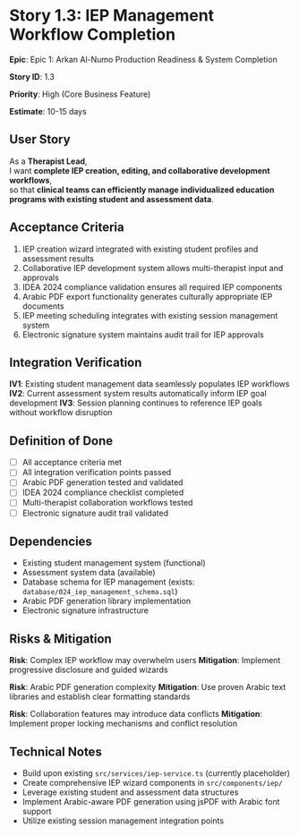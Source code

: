 # Story 1.3: IEP Management Workflow Completion

**Epic**: Epic 1: Arkan Al-Numo Production Readiness & System Completion

**Story ID**: 1.3

**Priority**: High (Core Business Feature)

**Estimate**: 10-15 days

## User Story

As a **Therapist Lead**,  
I want **complete IEP creation, editing, and collaborative development workflows**,  
so that **clinical teams can efficiently manage individualized education programs with existing student and assessment data**.

## Acceptance Criteria

1. IEP creation wizard integrated with existing student profiles and assessment results
2. Collaborative IEP development system allows multi-therapist input and approvals
3. IDEA 2024 compliance validation ensures all required IEP components
4. Arabic PDF export functionality generates culturally appropriate IEP documents
5. IEP meeting scheduling integrates with existing session management system
6. Electronic signature system maintains audit trail for IEP approvals

## Integration Verification

**IV1**: Existing student management data seamlessly populates IEP workflows
**IV2**: Current assessment system results automatically inform IEP goal development
**IV3**: Session planning continues to reference IEP goals without workflow disruption

## Definition of Done

- [ ] All acceptance criteria met
- [ ] All integration verification points passed
- [ ] Arabic PDF generation tested and validated
- [ ] IDEA 2024 compliance checklist completed
- [ ] Multi-therapist collaboration workflows tested
- [ ] Electronic signature audit trail validated

## Dependencies

- Existing student management system (functional)
- Assessment system data (available)
- Database schema for IEP management (exists: `database/024_iep_management_schema.sql`)
- Arabic PDF generation library implementation
- Electronic signature infrastructure

## Risks & Mitigation

**Risk**: Complex IEP workflow may overwhelm users
**Mitigation**: Implement progressive disclosure and guided wizards

**Risk**: Arabic PDF generation complexity
**Mitigation**: Use proven Arabic text libraries and establish clear formatting standards

**Risk**: Collaboration features may introduce data conflicts
**Mitigation**: Implement proper locking mechanisms and conflict resolution

## Technical Notes

- Build upon existing `src/services/iep-service.ts` (currently placeholder)
- Create comprehensive IEP wizard components in `src/components/iep/`
- Leverage existing student and assessment data structures
- Implement Arabic-aware PDF generation using jsPDF with Arabic font support
- Utilize existing session management integration points